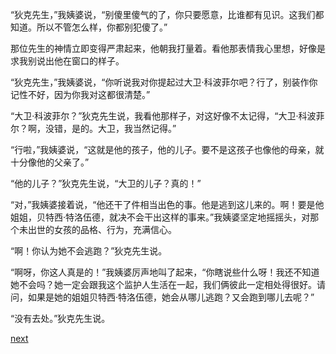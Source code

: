 
“狄克先生，”我姨婆说，“别傻里傻气的了，你只要愿意，比谁都有见识。这我们都知道。所以不管怎么样，你都别犯傻了。”

那位先生的神情立即变得严肃起来，他朝我打量着。看他那表情我心里想，好像是求我别说出他在窗口的样子。

“狄克先生，”我姨婆说，“你听说我对你提起过大卫·科波菲尔吧？行了，别装作你记性不好，因为你我对这都很清楚。”

“大卫·科波菲尔？”狄克先生说，我看他那样子，对这好像不太记得，“大卫·科波菲尔？啊，没错，是的。大卫，我当然记得。”

“行啦，”我姨婆说，“这就是他的孩子，他的儿子。要不是这孩子也像他的母亲，就十分像他的父亲了。”

“他的儿子？”狄克先生说，“大卫的儿子？真的！”

“对，”我姨婆接着说，“他还干了件相当出色的事。他是逃到这儿来的。啊！要是他姐姐，贝特西·特洛伍德，就决不会干出这样的事来。”我姨婆坚定地摇摇头，对那个未出世的女孩的品格、行为，充满信心。

“啊！你认为她不会逃跑？”狄克先生说。

“啊呀，你这人真是的！”我姨婆厉声地叫了起来，“你瞎说些什么呀！我还不知道她不会吗？她一定会跟我这个监护人生活在一起，我们俩彼此一定相处得很好。请问，如果是她的姐姐贝特西·特洛伍德，她会从哪儿逃跑？又会跑到哪儿去呢？”

“没有去处。”狄克先生说。

[next](page179.md)